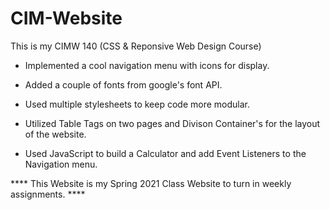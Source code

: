 # CIM-Website

This is my CIMW 140 (CSS & Reponsive Web Design Course)

* Implemented a cool navigation menu with icons for display.

* Added a couple of fonts from google's font API.

* Used multiple stylesheets to keep code more modular.

* Utilized Table Tags on two pages and Divison Container's for the layout of the website.

* Used JavaScript to build a Calculator and add Event Listeners to the Navigation menu.

**** This Website is my Spring 2021 Class Website to turn in weekly assignments. ****
